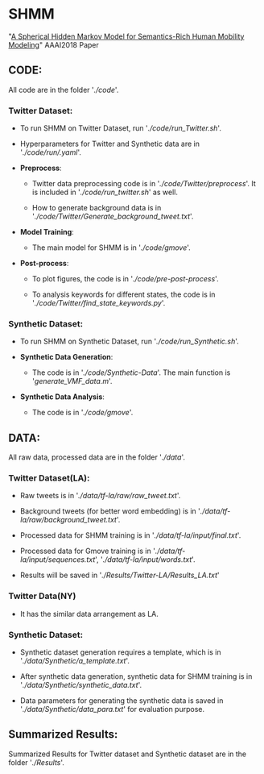 # SHMM
"[A Spherical Hidden Markov Model for Semantics-Rich Human Mobility Modeling](http://chaozhang.org/files/papers/aaai18b.pdf)" AAAI2018 Paper 

## CODE:
All code are in the folder '*./code*'.

### Twitter Dataset: 
  - To run SHMM on Twitter Dataset, run '*./code/run_Twitter.sh*'.

  - Hyperparameters for Twitter and Synthetic data are in '*./code/run/.yaml*'.

  - **Preprocess**:

    - Twitter data preprocessing code is in '*./code/Twitter/preprocess*'. It is included in '*./code/run_twitter.sh*' as well. 

    - How to generate background data is in '*./code/Twitter/Generate_background_tweet.txt*'.

  - **Model Training**:

    - The main model for SHMM is in '*./code/gmove*'. 

  - **Post-process**:
    - To plot figures, the code is in '*./code/pre-post-process*'.

    - To analysis keywords for different states, the code is in '*./code/Twitter/find_state_keywords.py*'.

### Synthetic Dataset:

  - To run SHMM on Synthetic Dataset, run '*./code/run_Synthetic.sh*'.

  - **Synthetic Data Generation**:
    - The code is in '*./code/Synthetic-Data*'. The main function is '*generate_VMF_data.m*'.

  - **Synthetic Data Analysis**:
    - The code is in '*./code/gmove*'.


## DATA:
All raw data, processed data are in the folder '*./data*'.

### Twitter Dataset(LA):

- Raw tweets is in '*./data/tf-la/raw/raw_tweet.txt*'. 

- Background tweets (for better word embedding) is in '*./data/tf-la/raw/background_tweet.txt*'.

- Processed data for SHMM training is in '*./data/tf-la/input/final.txt*'.

- Processed data for Gmove training is in '*./data/tf-la/input/sequences.txt*', '*./data/tf-la/input/words.txt*'.

- Results will be saved in '*./Results/Twitter-LA/Results_LA.txt*'


### Twitter Data(NY) 
- It has the similar data arrangement as LA. 


### Synthetic Dataset:

- Synthetic dataset generation requires a template, which is in '*./data/Synthetic/a_template.txt*'.

- After synthetic data generation, synthetic data for SHMM training is in '*./data/Synthetic/synthetic_data.txt*'.

- Data parameters for generating the synthetic data is saved in '*./data/Synthetic/data_para.txt*' for evaluation purpose. 


## Summarized Results:
Summarized Results for Twitter dataset and Synthetic dataset are in the folder '*./Results*'.
